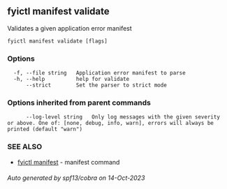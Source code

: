## fyictl manifest validate

Validates a given application error manifest

```
fyictl manifest validate [flags]
```

### Options

```
  -f, --file string   Application error manifest to parse
  -h, --help          help for validate
      --strict        Set the parser to strict mode
```

### Options inherited from parent commands

```
      --log-level string   Only log messages with the given severity or above. One of: [none, debug, info, warn], errors will always be printed (default "warn")
```

### SEE ALSO

* [fyictl manifest](fyictl_manifest)	 - manifest command

###### Auto generated by spf13/cobra on 14-Oct-2023
